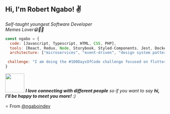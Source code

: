 <h2> Hi, I'm Robert Ngabo! ✌</h2>

<p><em>Self-taught youngest Software Developer </br>Memes Lover😁🤷‍♂️ 
</em></p>


```javascript
const ngabo = {
  code: [Javascript, Typescript, HTML, CSS, PHP],
  tools: [React, Redux, Node, Storybook, Styled-Components, Jest, Docker],
  architecture: ["microservices", "event-driven", "design system pattern","single page application"],

 challenge: "I am doing the #100DaysOfCode challenge focused on flutter"
}
```

<img src="https://media.giphy.com/media/LnQjpWaON8nhr21vNW/giphy.gif" width="60"> <em><b>I love connecting with different people</b> so if you want to say <b>hi, I'll be happy to meet you more!</b> :)</em>

⭐️ From [@ngaboindev](https://github.com/ngaboindev)
